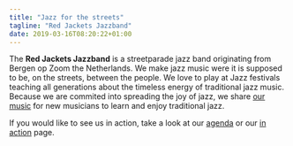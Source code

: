 ```yaml
---
title: "Jazz for the streets"
tagline: "Red Jackets Jazzband"
date: 2019-03-16T08:20:22+01:00
---
```


The **Red Jackets Jazzband** is a streetparade jazz band originating from Bergen op Zoom the Netherlands. We make jazz music were it is supposed to be, on the streets, between the people. We love to play at Jazz festivals teaching all generations about the timeless energy of traditional jazz music. Because we are commited into spreading the joy of jazz, we share [our music](/songs) for new musicians to learn and enjoy traditional jazz. 

If you would like to see us in action, take a look at our [agenda](/agenda) or our [in action](/in-action) page. 
